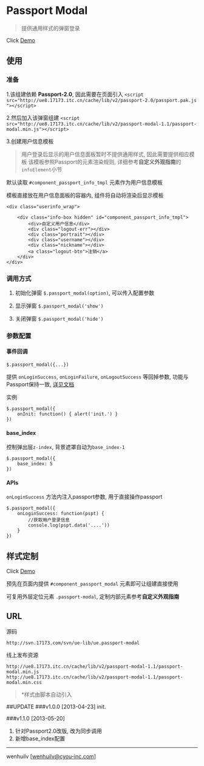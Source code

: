 # Passport Modal

> 提供通用样式的弹窗登录

Click [Demo](example/demo1.html)

## 使用

### 准备
1.该组建依赖 **Passport-2.0**, 因此需要在页面引入
`<script src="http://ue8.17173.itc.cn/cache/lib/v2/passport-2.0/passport.pak.js "></script>`

2.然后加入该弹窗组建
`<script src="http://ue8.17173.itc.cn/cache/lib/v2/passport-modal-1.1/passport-modal.min.js"></script>`

3.创建用户信息模板

> 用户登录后显示的用户信息面板暂时不提供通用样式, 因此需要提供相应模板
> 该模板参照Passport的元素渲染规则, 详细参考**自定义外观指南**的 `infoElement`小节

默认读取 `#component_passport_info_tmpl` 元素作为用户信息模板

模板直接放在用户信息面板的容器内, 组件将自动将渲染后显示模板

	<div class="userinfo_wrap">
	
		<div class="info-box hidden" id="component_passport_info_tmpl">
			<div>自定义用户信息</div>
			<div class="logout-err"></div>
			<div class="portrait"></div>
			<div class="username"></div>
			<div class="nickname"></div>
			<a class="logout-btn">注销</a>
		</div>
	</div>

### 调用方式
1. 初始化弹窗 `$.passport_modal(option)`, 可以传入配置参数

2. 显示弹窗 `$.passport_modal('show')`

3. 关闭弹窗 `$.passport_modal('hide')`

### 参数配置
#### 事件回调

`$.passport_modal({...})`

提供 `onLoginSuccess`, `onLoginFailure`, `onLogoutSuccess` 等回掉参数, 功能与Passport保持一致, [详见文档]()

实例

	$.passport_modal({
		onInit: function() { alert('init.') }
	})

#### base_index
控制弹出层`z-index`, 背景遮罩自动为`base_index-1`

	$.passport_modal({
		base_index: 5
	})
	

#### APIs
`onLoginSuccess` 方法内注入passport参数, 用于直接操作passport

	$.passport_modal({
		onLoginSuccess: function(pspt) {
			//获取用户登录信息
			console.log(pspt.data('....'))
		}
	})


	
## 样式定制

Click [Demo](example/demo2.html)

预先在页面内提供 `#component_passport_modal` 元素即可让组建直接使用

可复用外层定位元素 `.passport-modal`, 定制内部元素参考**自定义外观指南**

	

## URL
源码
	
	http://svn.17173.com/svn/ue-lib/ue.passport-modal

线上发布资源

	http://ue8.17173.itc.cn/cache/lib/v2/passport-modal-1.1/passport-modal.min.js
	http://ue8.17173.itc.cn/cache/lib/v2/passport-modal-1.1/passport-modal.min.css

> *样式由脚本自动引入


##UPDATE
###v1.0.0 [2013-04-23]
init.

###v1.1.0 [2013-05-20]
1. 针对Passport2.0改版, 改为同步调用
2. 新增base_index配置

---
wenhuilv [wenhuilv@cyou-inc.com]